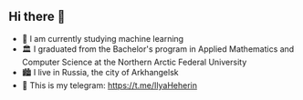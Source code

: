 ## Hi there 👋

- 🌱 I am currently studying machine learning
- 🏛️ I graduated from the Bachelor's program in Applied Mathematics and Computer Science at the Northern Arctic Federal University
- 🏙️ I live in Russia, the city of Arkhangelsk
- 📮 This is my telegram: https://t.me/IlyaHeherin
